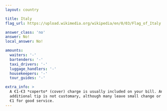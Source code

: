 ```yaml
---
layout: country

title: Italy
flag_url: https://upload.wikimedia.org/wikipedia/en/0/03/Flag_of_Italy.svg

answer_class: 'no'
answer: No!
local_answer: No!

amounts:
  waiters: '-'
  bartenders: '-'
  taxi_drivers: '-'
  luggage_handlers: '-'
  housekeepers: '-'
  tour_guides: '-'

extra_info: >
  A €1-€3 *coperto* (cover) charge is usually included on your bill. An
  additional tip is not customary, although many leave small change or an extra
  €1 for good service.
---
```

